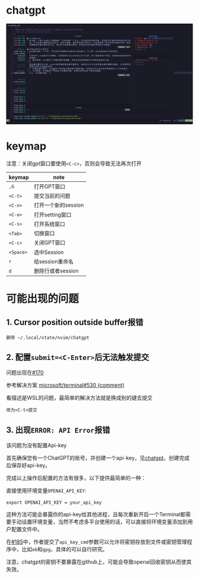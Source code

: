 # chatgpt
![chatgpt](chatgpt.jpg) 

# keymap
注意：关闭gpt窗口要使用`<C-c>`，否则会导致无法再次打开

keymap | note
---|---
`,G` | 打开GPT窗口
`<C-t>` | 提交当前的问题
`<C-n>` | 打开一个新的session
`<C-o>` | 打开setting窗口
`<C-s>` | 打开系统窗口
`<Tab>` | 切换窗口
`<C-c>` | 关闭GPT窗口
`<Space>` | 选中Session
`r` | 给session重命名
`d` | 删除行或者session

# 可能出现的问题
## 1.  Cursor position outside buffer报错
```
删除 ~/.local/state/nvim/chatgpt
```

## 2. 配置`submit=<C-Enter>`后无法触发提交
问题出现在[#170](https://github.com/jackMort/ChatGPT.nvim/issues/170)

参考解决方案 [microsoft/terminal#530 (comment)](https://github.com/microsoft/terminal/issues/530#issuecomment-755917602)

看描述是WSL的问题，最简单的解决方法就是换成别的键去提交

```
改为<C-t>提交
```

## 3. 出现`ERROR: API Error`报错
该问题为没有配置Api-key

首先确保您有一个ChatGPT的账号，并创建一个api-key，见[chatgpt](https://platform.openai.com/account/api-keys)，创建完成后保存好api-key。

完成以上操作后配置的方法有很多，以下提供最简单的一种：

直接使用环境变量`OPENAI_API_KEY`:
```
export OPENAI_API_KEY = your_api_key
```
这种方法可能会暴露你的api-key给其他进程，且每次重新开启一个Terminal都需要手动设置环境变量，当然不考虑多平台使用的话，可以直接将环境变量添加到用户配置文件中。


在[#185](https://github.com/jackMort/ChatGPT.nvim/pull/185)中，作者提交了`api_key_cmd`参数可以允许将密钥存放到文件或密钥管理程序中，比如`ob`和`gpg`，具体的可以自行研究。

注意，chatgpt的密钥不要暴露在github上，可能会导致openai回收密钥从而使其失效。
